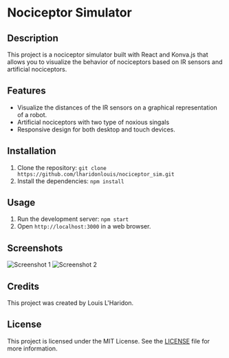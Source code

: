 # Nociceptor Simulator

## Description
This project is a nociceptor simulator built with React and Konva.js that allows you to visualize the behavior of nociceptors based on IR sensors and artificial nociceptors.

## Features
- Visualize the distances of the IR sensors on a graphical representation of a robot.
- Artificial nociceptors with two type of noxious singals
- Responsive design for both desktop and touch devices.

## Installation
1. Clone the repository: `git clone https://github.com/lharidonlouis/nociceptor_sim.git`
2. Install the dependencies: `npm install`

## Usage
1. Run the development server: `npm start`
2. Open `http://localhost:3000` in a web browser.

## Screenshots
![Screenshot 1](./screenshots/screenshot1.png)
![Screenshot 2](./screenshots/screenshot2.png)

## Credits
This project was created by Louis L'Haridon. 

## License
This project is licensed under the MIT License. See the [LICENSE](./LICENSE) file for more information.
